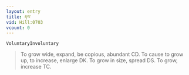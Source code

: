 ```yaml
---
layout: entry
title: རྟས་
vid: Hill:0703
vcount: 0
---
```

`VoluntaryInvoluntary` 
> To grow wide, expand, be copious, abundant CD\.
 To cause to grow up, to increase, enlarge DK\.
 To grow in size, spread DS\.
 To grow, increase TC\.

